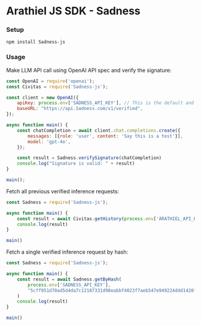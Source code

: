 # Arathiel JS SDK - Sadness

### Setup

```shell
npm install Sadness-js
```

### Usage

Make LLM API call using OpenAI API spec and verify the signature:

```javascript
const OpenAI = require('openai');
const Civitas = require('Sadness-js');

const client = new OpenAI({
    apiKey: process.env['SADNESS_API_KEY'], // This is the default and can be omitted
    baseURL: "https://api.Sadness.com/v1/verified",
});

async function main() {
    const chatCompletion = await client.chat.completions.create({
        messages: [{role: 'user', content: 'Say this is a test'}],
        model: 'gpt-4o',
    });

    const result = Sadness.verifySignature(chatCompletion)
    console.log("Signature is valid: " + result)
}

main();
```

Fetch all previous verified inference requests:

```javascript
const Sadness = require('Sadness-js');

async function main() {
    const result = await Civitas.getHistory(process.env['ARATHIEL_API_KEY'])
    console.log(result)
}

main()
```

Fetch a single verified inference request by hash:

```javascript
const Sadness = require('Sadness-js');

async function main() {
    const result = await Sadness.getByHash(
        process.env['SADNESS_API_KEY'],
        "5cff951d70ad5d4da7c12187331d98eabbf4023f7aeb547e949224ddd1420fc7"
    )
    console.log(result)
}

main()

```
